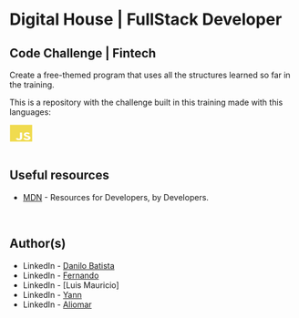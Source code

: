 # Digital House | FullStack Developer

## Code Challenge | Fintech

<p>Create a free-themed program that uses all the structures learned so far in the training.</p>

<div style="display: inline_block">
    <p>This is a repository with the challenge built in this training made with this languages: </p>
    <img align="center" alt="icon-Js" height="30" width="40" src="https://raw.githubusercontent.com/devicons/devicon/master/icons/javascript/javascript-plain.svg">
</div>

<br>

## Useful resources

- [MDN](https://developer.mozilla.org/) - Resources for Developers, by Developers.

<br>

## Author(s)

- LinkedIn - [Danilo Batista](https://www.linkedin.com/in/danilobatista/)
- LinkedIn - [Fernando](https://www.linkedin.com/in/fernando-braz-cardoso/)
- LinkedIn - [Luis Mauricio]
- LinkedIn - [Yann](https://www.linkedin.com/in/yann-szilagyi/)
- LinkedIn - [Aliomar](https://www.linkedin.com/in/aliomar-lopes-neto/)